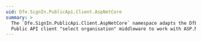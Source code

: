```yaml
---
uid: Dfe.SignIn.PublicApi.Client.AspNetCore
summary: >
  The `Dfe.SignIn.PublicApi.Client.AspNetCore` namespace adapts the DfE Sign-in
  Public API client "select organisation" middleware to work with ASP.NET Core.
---
```

